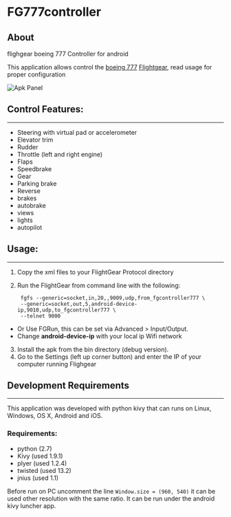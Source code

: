 
# FG777controller


## About
flighgear boeing 777 Controller for android

This application allows control the [boeing 777](http://wiki.flightgear.org/Boeing_777) [Flightgear](http://www.flightgear.org/), read usage for proper configuration


![Apk Panel](https://s31.postimg.org/tess898xn/fg777controller.png)


## Control Features:
-----------------
* Steering with virtual pad or accelerometer
* Elevator trim
* Rudder
* Throttle (left and right engine)
* Flaps
* Speedbrake
* Gear
* Parking brake
* Reverse
* brakes
* autobrake
* views
* lights
* autopilot


## Usage:
------
1. Copy the xml files to your FlightGear Protocol directory 
2. Run the FlightGear from command line with the following:
        
        fgfs --generic=socket,in,20,,9009,udp,from_fgcontroller777 \
        --generic=socket,out,5,android-device-ip,9010,udp,to_fgcontroller777 \ 
        --telnet 9000

  * Or Use FGRun, this can be set via Advanced > Input/Output.
  * Change **android-device-ip** with your local ip Wifi network

3. Install the apk from the bin directory (debug version).
4. Go to the Settings (left up corner button) and enter the IP of your computer running Flighgear


## Development Requirements
------------------------

This application was developed with python kivy that can runs on Linux, Windows, OS X, Android and iOS.

### Requirements:

* python (2.7)
* Kivy (used 1.9.1)
* plyer (used 1.2.4)
* twisted (used 13.2)
* jnius (used 1.1)


Before run on PC uncomment the line `Window.size = (960, 540)` it can be used other resolution with the same ratio.
It can be run under the android kivy luncher app.
